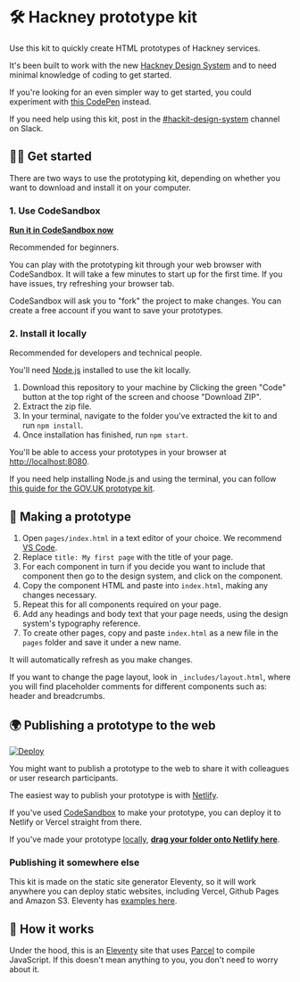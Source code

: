 # 🛠 Hackney prototype kit

Use this kit to quickly create HTML prototypes of Hackney services.

It's been built to work with the new [Hackney Design System](https://design-system.hackney.gov.uk) and to need minimal knowledge of coding to get started.

If you're looking for an even simpler way to get started, you could experiment with [this CodePen](https://codepen.io/jhackett1/pen/xxRWWKv?editors=1000) instead.

If you need help using this kit, post in the [#hackit-design-system](https://hackit-lbh.slack.com/archives/CJ6AWTH0A) channel on Slack.

## 👩‍💻 Get started

There are two ways to use the prototyping kit, depending on whether you want to download and install it on your computer.

### 1. Use CodeSandbox

**[Run it in CodeSandbox now](https://githubbox.com/LBHackney-IT/hackney-prototype-kit?file=/pages/index.html)**

Recommended for beginners.

You can play with the prototyping kit through your web browser with CodeSandbox. It will take a few minutes to start up for the first time. If you have issues, try refreshing your browser tab.

CodeSandbox will ask you to "fork" the project to make changes. You can create a free account if you want to save your prototypes.

### 2. Install it locally

Recommended for developers and technical people.

You'll need [Node.js](https://nodejs.org/en/) installed to use the kit locally.

1. Download this repository to your machine by Clicking the green "Code" button at the top right of the screen and choose "Download ZIP".
2. Extract the zip file.
3. In your terminal, navigate to the folder you've extracted the kit to and run `npm install`.
4. Once installation has finished, run `npm start`.

You'll be able to access your prototypes in your browser at [http://localhost:8080](http://localhost:8080).

If you need help installing Node.js and using the terminal, you can follow [this guide for the GOV.UK prototype kit](https://govuk-prototype-kit.herokuapp.com/docs/install/introduction).

## 🎨 Making a prototype

1. Open `pages/index.html` in a text editor of your choice. We recommend [VS Code](https://code.visualstudio.com/).
2. Replace `title: My first page` with the title of your page.
3. For each component in turn if you decide you want to include that component then go to the design system, and click on the component.
4. Copy the component HTML and paste into `index.html`, making any changes necessary.
5. Repeat this for all components required on your page.
6. Add any headings and body text that your page needs, using the design system's typography reference.
7. To create other pages, copy and paste `index.html` as a new file in the `pages` folder and save it under a new name.

It will automatically refresh as you make changes.

If you want to change the page layout, look in `_includes/layout.html`, where you will find placeholder comments for different components such as: header and breadcrumbs.

## 🌍 Publishing a prototype to the web

[![Deploy](https://www.netlify.com/img/deploy/button.svg)](https://app.netlify.com/start/deploy?repository=https://github.com/LBHackney-IT/hackney-prototype-kit)

You might want to publish a prototype to the web to share it with colleagues or user research participants.

The easiest way to publish your prototype is with [Netlify](https://www.netlify.com/).

If you've used [CodeSandbox](#1-use-codesandbox) to make your prototype, you can deploy it to Netlify or Vercel straight from there.

If you've made your prototype [locally](#2-install-it-locally), **[drag your folder onto Netlify here](https://app.netlify.com/drop)**.

### Publishing it somewhere else

This kit is made on the static site generator Eleventy, so it will work anywhere you can deploy static websites, including Vercel, Github Pages and Amazon S3. Eleventy has [examples here](https://www.11ty.dev/docs/tutorials/#put-it-on-the-web).

## 🧱 How it works

Under the hood, this is an [Eleventy](https://www.11ty.dev/) site that uses [Parcel](https://parceljs.org/) to compile JavaScript. If this doesn't mean anything to you, you don't need to worry about it.
